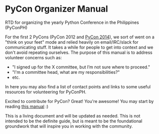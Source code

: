 # PyCon Organizer Manual

RTD for organizing the yearly Python Conference in the Philippines (PyConPH)

For the first 2 PyCons (PyCon 2012 and [PyCon 2014](http://pycon-2014.python.ph/)), we sort of went on a "think on your feet" mode and relied heavily on email/IRC/slack for communicating stuff. It takes a while for people to get into context and we don't avoid repeating ourselves. The purpose of this manual is to address volunteer concerns such as:

- "I signed up for the X committee, but I’m not sure where to proceed."
- "I'm a committee head, what are my responsibilities?"
- etc.

In here you may also find a list of contact points and links to some useful resources for volunteering for PyConPH.

Excited to contribute for PyCon? Great! You're awesome! You may start by reading [this manual](https://github.com/pythonph/pycon-organizer-manual/wiki) :)

This is a living document and will be updated as needed. This is not intended to be the definite guide, but is meant to be the foundational groundwork that will inspire you in working with the community.
